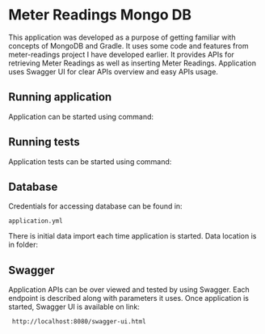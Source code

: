 # Meter Readings Mongo DB
This application was developed as a purpose of getting familiar with concepts
of MongoDB and Gradle.
It uses some code and features from meter-readings project I have developed earlier. 
It provides APIs for retrieving Meter Readings as well as inserting Meter Readings.
Application uses Swagger UI for clear APIs overview and easy APIs usage. 

## Running application
Application can be started using command:


## Running tests
Application tests can be started using command:

   
## Database

  
    
Credentials for accessing database can be found in:

    application.yml
    
There is initial data import each time application is started.
Data location is in folder:

  
## Swagger
Application APIs can be over viewed and tested by using Swagger. Each endpoint is described along with parameters
 it uses. Once application is started,
Swagger UI is available on link:
 
     http://localhost:8080/swagger-ui.html
